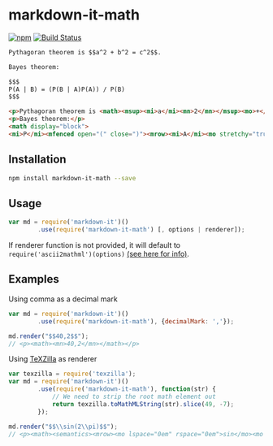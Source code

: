 markdown-it-math
================

[![npm](https://img.shields.io/npm/v/markdown-it-math.svg)](https://www.npmjs.com/package/markdown-it-math)
[![Build Status](https://travis-ci.org/runarberg/markdown-it-math.svg?branch=master)](https://travis-ci.org/runarberg/markdown-it-math)

```md
Pythagoran theorem is $$a^2 + b^2 = c^2$$.

Bayes theorem:

$$$
P(A | B) = (P(B | A)P(A)) / P(B)
$$$
```

```html
<p>Pythagoran theorem is <math><msup><mi>a</mi><mn>2</mn></msup><mo>+</mo><msup><mi>b</mi><mn>2</mn></msup><mo>=</mo><msup><mi>c</mi><mn>2</mn></msup></math>.</p>
<p>Bayes theorem:</p>
<math display="block">
<mi>P</mi><mfenced open="(" close=")"><mrow><mi>A</mi><mo stretchy="true" lspace="veryverythickmathspace" rspace="veryverythickmathspace">|</mo><mi>B</mi></mrow></mfenced><mo>=</mo><mfrac><mrow><mi>P</mi><mfenced open="(" close=")"><mrow><mi>B</mi><mo stretchy="true" lspace="veryverythickmathspace" rspace="veryverythickmathspace">|</mo><mi>A</mi></mrow></mfenced><mi>P</mi><mfenced open="(" close=")"><mi>A</mi></mfenced></mrow><mrow><mi>P</mi><mfenced open="(" close=")"><mi>B</mi></mfenced></mrow></mfrac></math>
```

Installation
------------

```sh
npm install markdown-it-math --save
```

Usage
-----

```js
var md = require('markdown-it')()
        .use(require('markdown-it-math') [, options | renderer]);
```

If renderer function is not provided, it will default to
`require('ascii2mathml')(options)`
[(see here for info)](http://runarberg.github.io/ascii2mathml/).


Examples
--------

Using comma as a decimal mark

```js
var md = require('markdown-it')()
        .use(require('markdown-it-math'), {decimalMark: ','});

md.render("$$40,2$$");
// <p><math><mn>40,2</mn></math></p>
```

Using [TeXZilla](http://fred-wang.github.io/TeXZilla/) as renderer

```js
var texzilla = require('texzilla');
var md = require('markdown-it')()
        .use(require('markdown-it-math'), function(str) {
            // We need to strip the root math element out
            return texzilla.toMathMLString(str).slice(49, -7);
        });

md.render("$$\\sin(2\\pi)$$");
// <p><math><semantics><mrow><mo lspace="0em" rspace="0em">sin</mo><mo stretchy="false">(</mo><mn>2</mn><mi>π</mi><mo stretchy="false">)</mo></mrow><annotation encoding="TeX">\sin(2\pi)</annotation></semantics></math></p>
```
